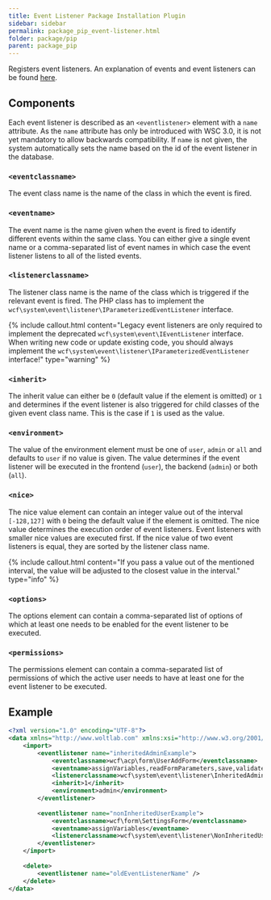 ```yaml
---
title: Event Listener Package Installation Plugin
sidebar: sidebar
permalink: package_pip_event-listener.html
folder: package/pip
parent: package_pip
---
```


Registers event listeners.
An explanation of events and event listeners can be found [here](php_api_events.html).

## Components

Each event listener is described as an `<eventlistener>` element with a `name` attribute.
As the `name` attribute has only be introduced with WSC 3.0, it is not yet mandatory to allow backwards compatibility.
If `name` is not given, the system automatically sets the name based on the id of the event listener in the database.

### `<eventclassname>`

The event class name is the name of the class in which the event is fired.

### `<eventname>`

The event name is the name given when the event is fired to identify different events within the same class.
You can either give a single event name or a comma-separated list of event names in which case the event listener listens to all of the listed events.

### `<listenerclassname>`

The listener class name is the name of the class which is triggered if the relevant event is fired.
The PHP class has to implement the `wcf\system\event\listener\IParameterizedEventListener` interface.

{% include callout.html content="Legacy event listeners are only required to implement the deprecated `wcf\system\event\IEventListener` interface. When writing new code or update existing code, you should always implement the `wcf\system\event\listener\IParameterizedEventListener` interface!" type="warning" %}

### `<inherit>`

The inherit value can either be `0` (default value if the element is omitted) or `1` and determines if the event listener is also triggered for child classes of the given event class name.
This is the case if `1` is used as the value.

### `<environment>`

The value of the environment element must be one of `user`, `admin` or `all` and defaults to `user` if no value is given.
The value determines if the event listener will be executed in the frontend (`user`), the backend (`admin`) or both (`all`).

### `<nice>`

The nice value element can contain an integer value out of the interval `[-128,127]` with `0` being the default value if the element is omitted.
The nice value determines the execution order of event listeners.
Event listeners with smaller nice values are executed first.
If the nice value of two event listeners is equal, they are sorted by the listener class name.

{% include callout.html content="If you pass a value out of the mentioned interval, the value will be adjusted to the closest value in the interval." type="info" %}

### `<options>`

The options element can contain a comma-separated list of options of which at least one needs to be enabled for the event listener to be executed.

### `<permissions>`

The permissions element can contain a comma-separated list of permissions of which the active user needs to have at least one for the event listener to be executed.


## Example

```xml
<?xml version="1.0" encoding="UTF-8"?>
<data xmlns="http://www.woltlab.com" xmlns:xsi="http://www.w3.org/2001/XMLSchema-instance" xsi:schemaLocation="http://www.woltlab.com http://www.woltlab.com/XSD/2019/eventListener.xsd">
	<import>
		<eventlistener name="inheritedAdminExample">
			<eventclassname>wcf\acp\form\UserAddForm</eventclassname>
			<eventname>assignVariables,readFormParameters,save,validate</eventname>
			<listenerclassname>wcf\system\event\listener\InheritedAdminExampleListener</listenerclassname>
			<inherit>1</inherit>
			<environment>admin</environment>
		</eventlistener>
		
		<eventlistener name="nonInheritedUserExample">
			<eventclassname>wcf\form\SettingsForm</eventclassname>
			<eventname>assignVariables</eventname>
			<listenerclassname>wcf\system\event\listener\NonInheritedUserExampleListener</listenerclassname>
		</eventlistener>
	</import>
	
	<delete>
		<eventlistener name="oldEventListenerName" />
	</delete>
</data>

```
